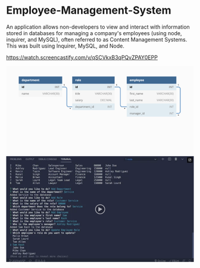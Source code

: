 # Employee-Management-System


An application allows non-developers to view and interact with information stored in databases for managing a company's employees (using node, inquirer, and MySQL), often referred to as Content Management Systems.
This was built using Inquirer, MySQL, and Node.

https://watch.screencastify.com/v/qSCVkxB3qPQvZPAY0EPP

![](images/sql-demo-01.png)
![](images/sql-video-thumbnail.png)
